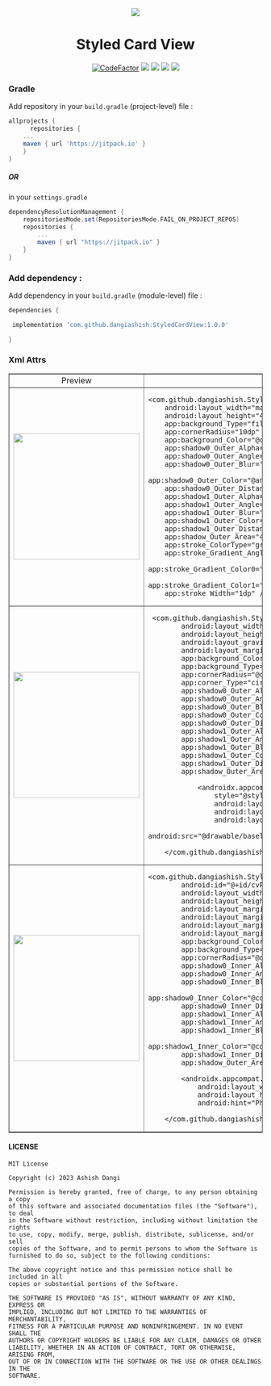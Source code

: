 <p align="center">

 <img src="https://github.com/dangiashish/StyledCardView/assets/70362030/9247ca7b-b9d0-4a03-b2e6-17590f9434d8"/>
</p>

<div align = "center">
<h1 align="center"> Styled Card View </h1>
<a href="https://www.codefactor.io/repository/github/dangiashish/styledcardview"><img src="https://www.codefactor.io/repository/github/dangiashish/styledcardview/badge" alt="CodeFactor" /></a>
<a href="https://jitpack.io/#dangiashish/StyledCardview"><img src="https://jitpack.io/v/dangiashish/StyledCardview.svg"/></a>
<a href="(https://developer.android.com/tools/sdkmanager"><img src="https://img.shields.io/badge/android--sdk-24%2B-green"/></a>
<a href="https://www.java.com/"><img src="https://img.shields.io/badge/compatible-java-blue"/></a>
<a href="https://kotlinlang.org/"><img src="https://img.shields.io/badge/compatible-kotlin-blueviolet"/></a>


</div>

### Gradle

Add repository in your `build.gradle` (project-level) file :
```gradle
allprojects {
      repositories {
	...
	maven { url 'https://jitpack.io' }
	}
}
```
##### OR 
in your `settings.gradle`
 
```gradle
dependencyResolutionManagement {
    repositoriesMode.set(RepositoriesMode.FAIL_ON_PROJECT_REPOS)
    repositories {
        ...
        maven { url "https://jitpack.io" }
    }
}
```
### Add dependency :

Add dependency in your `build.gradle` (module-level) file :

```groovy
dependencies {

 implementation 'com.github.dangiashish:StyledCardView:1.0.0'

}
```

### Xml Attrs
<table border="1">
        <tr>
            <td align="center">Preview</td>
            <td align="center">Code</td>
        </tr>
        <tr>
            <td align="center"><img src = "https://github.com/dangiashish/StyledCardView/assets/70362030/77d7ba26-13c7-4555-a68f-9020968b3d08" width=250/></td>
            <td align="left"> 

    <com.github.dangiashish.StyledCardView
        android:layout_width="match_parent"
        android:layout_height="400dp"
        app:background_Type="fill_stroke"
        app:cornerRadius="10dp"
        app:background_Color="@color/white"
        app:shadow0_Outer_Alpha="0.3"
        app:shadow0_Outer_Angle="-45"
        app:shadow0_Outer_Blur="10dp"
        app:shadow0_Outer_Color="@android:color/holo_green_light"
        app:shadow0_Outer_Distance="10dp"
        app:shadow1_Outer_Alpha="0.5"
        app:shadow1_Outer_Angle="135"
        app:shadow1_Outer_Blur="10dp"
        app:shadow1_Outer_Color="@android:color/holo_blue_light"
        app:shadow1_Outer_Distance="5dp"
        app:shadow_Outer_Area="40dp"
        app:stroke_ColorType="gradient_sweep"
        app:stroke_Gradient_Angle="-45"
        app:stroke_Gradient_Color0="@android:color/holo_blue_light"
        app:stroke_Gradient_Color1="@android:color/holo_green_light"
        app:stroke_Width="1dp" />
    
    
</td></tr>

 <tr>
            <td align="center"><img src = "https://github.com/dangiashish/StyledCardView/assets/70362030/5e8e62c7-eafc-40e1-80c6-361a5560c58c" width=250/></td>
            <td align="left"> 

     <com.github.dangiashish.StyledCardView
            android:layout_width="150dp"
            android:layout_height="150dp"
            android:layout_gravity="center"
            android:layout_marginStart="@dimen/dim_15"
            app:background_Color="@color/page_background_color"
            app:background_Type="fill_stroke"
            app:cornerRadius="@dimen/dim_15"
            app:corner_Type="circular"
            app:shadow0_Outer_Alpha="0.6"
            app:shadow0_Outer_Angle="-45"
            app:shadow0_Outer_Blur="@dimen/dim_10"
            app:shadow0_Outer_Color="#BBC3CE"
            app:shadow0_Outer_Distance="@dimen/dim_10"
            app:shadow1_Outer_Alpha="0.6"
            app:shadow1_Outer_Angle="135"
            app:shadow1_Outer_Blur="10dp"
            app:shadow1_Outer_Color="#FDFFFF"
            app:shadow1_Outer_Distance="@dimen/dim_10"
            app:shadow_Outer_Area="@dimen/dim_15">
            
                <androidx.appcompat.widget.AppCompatImageView
                    style="@style/ImageViewIcon"
                    android:layout_width="50dp"
                    android:layout_height="50dp"
                    android:layout_gravity="center"
                    android:src="@drawable/baseline_arrow_back_24" />
            
        </com.github.dangiashish.StyledCardView>
    
    
</td></tr>

 <tr>
            <td align="center"><img src = "https://github.com/dangiashish/StyledCardView/assets/70362030/4cb30907-ed3c-481a-a7ba-80506497dd0a" width=250/></td>
            <td align="left"> 

    <com.github.dangiashish.StyledCardView
            android:id="@+id/cvPhone"
            android:layout_width="match_parent"
            android:layout_height="wrap_content"
            android:layout_marginStart="@dimen/dim_12"
            android:layout_marginTop="@dimen/dim_12"
            android:layout_marginEnd="@dimen/dim_12"
            android:layout_marginBottom="@dimen/dim_5"
            app:background_Color="@color/page_background_color"
            app:background_Type="fill_stroke"
            app:cornerRadius="@dimen/dim_10"
            app:shadow0_Inner_Alpha="1"
            app:shadow0_Inner_Angle="135"
            app:shadow0_Inner_Blur="@dimen/dim_10"
            app:shadow0_Inner_Color="@color/shadow_inner_0_normal_color"
            app:shadow0_Inner_Distance="10dp"
            app:shadow1_Inner_Alpha="1"
            app:shadow1_Inner_Angle="-45"
            app:shadow1_Inner_Blur="@dimen/dim_10"
            app:shadow1_Inner_Color="@color/shadow_inner_1_normal_color"
            app:shadow1_Inner_Distance="10dp"
            app:shadow_Outer_Area="0dp">
	    
            <androidx.appcompat.widget.AppCompatEditText
                android:layout_width="match_parent"
                android:layout_height="wrap_content"
                android:hint="Phone Number"/>

        </com.github.dangiashish.StyledCardView>

</td></tr>  
</table>

    
#### LICENSE
```
MIT License

Copyright (c) 2023 Ashish Dangi

Permission is hereby granted, free of charge, to any person obtaining a copy
of this software and associated documentation files (the "Software"), to deal
in the Software without restriction, including without limitation the rights
to use, copy, modify, merge, publish, distribute, sublicense, and/or sell
copies of the Software, and to permit persons to whom the Software is
furnished to do so, subject to the following conditions:

The above copyright notice and this permission notice shall be included in all
copies or substantial portions of the Software.

THE SOFTWARE IS PROVIDED "AS IS", WITHOUT WARRANTY OF ANY KIND, EXPRESS OR
IMPLIED, INCLUDING BUT NOT LIMITED TO THE WARRANTIES OF MERCHANTABILITY,
FITNESS FOR A PARTICULAR PURPOSE AND NONINFRINGEMENT. IN NO EVENT SHALL THE
AUTHORS OR COPYRIGHT HOLDERS BE LIABLE FOR ANY CLAIM, DAMAGES OR OTHER
LIABILITY, WHETHER IN AN ACTION OF CONTRACT, TORT OR OTHERWISE, ARISING FROM,
OUT OF OR IN CONNECTION WITH THE SOFTWARE OR THE USE OR OTHER DEALINGS IN THE
SOFTWARE.
```

        

